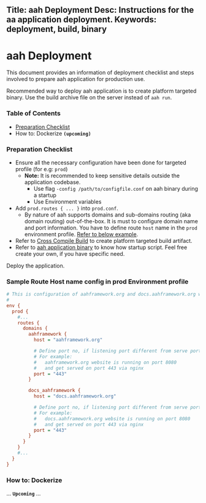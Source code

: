 Title: aah Deployment
Desc: Instructions for the aa application deployment.
Keywords: deployment, build, binary
---
# aah Deployment

This document provides an information of deployment checklist and steps involved to prepare aah application for production use.

Recommended way to deploy aah application is to create platform targeted binary. Use the build archive file on the server instead of `aah run`.

### Table of Contents

  * [Preparation Checklist](#preparation-checklist)
  * How to: Dockerize **`(upcoming)`**

### Preparation Checklist

  * Ensure all the necessary configuration have been done for targeted profile (for e.g: `prod`)
      - **Note:** It is recommended to keep sensitive details outside the application codebase.
          * Use flag `-config /path/to/configfile.conf` on aah binary during a startup
          * Use Environment variables
  * Add `prod.routes { ... }` into `prod.conf`.
      - By nature of aah supports domains and sub-domains routing (aka domain routing) out-of-the-box. It is must to configure domain name and port information. You have to define route `host` name in the `prod` environment profile. [Refer to below example](#sample-route-host-name-config-in-prod-environment-profile).
  * Refer to [Cross Compile Build](aah-cli-tool.html#cross-compile-build) to create platform targeted build artifact.
  * Refer to [aah application binary](aah-application-binary.html) to know how startup script. Feel free create your own, if you have specific need.

Deploy the application.

### Sample Route Host name config in prod Environment profile

```cfg
# This is configuration of aahframework.org and docs.aahframework.org websites.
#
env {
  prod {
    #...
    routes {
      domains {
        aahframework {
          host = "aahframework.org"

          # Define port no, if listening port different from serve port
          # For example:
          #   aahframework.org website is running on port 8080
          #   and get served on port 443 via nginx
          port = "443"  
        }

        docs_aahframework {
          host = "docs.aahframework.org"

          # Define port no, if listening port different from serve port
          # For example:
          #   docs.aahframework.org website is running on port 8080
          #   and get served on port 443 via nginx
          port = "443"
        }
      }
    }
    #...
  }
}
```

### How to: Dockerize

... **`Upcoming`** ...
